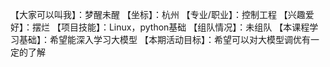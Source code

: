 【大家可以叫我】：梦醒未醒
【坐标】：杭州
【专业/职业】：控制工程
【兴趣爱好】：摆烂
【项目技能】：Linux，python基础
【组队情况】：未组队
【本课程学习基础】：希望能深入学习大模型
【本期活动目标】：希望可以对大模型调优有一定的了解